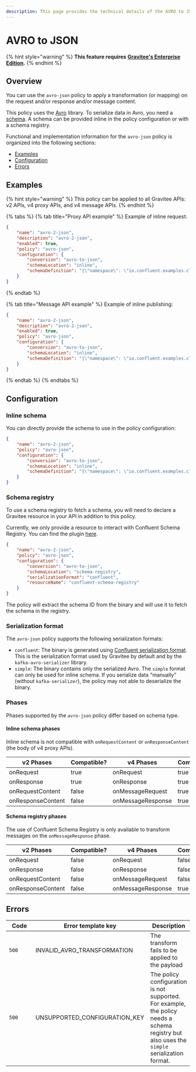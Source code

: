 ```yaml
---
description: This page provides the technical details of the AVRO to JSON policy
---
```


# AVRO to JSON

{% hint style="warning" %}
**This feature requires** [**Gravitee's Enterprise Edition**](../../overview/ee-vs-oss/)**.**
{% endhint %}

## Overview

You can use the `avro-json` policy to apply a transformation (or mapping) on the request and/or response and/or message content.

This policy uses the [Avro](https://avro.apache.org/docs/1.11.1/) library. To serialize data in Avro, you need a [schema](https://avro.apache.org/docs/1.11.1/#schemas). A schema can be provided inline in the policy configuration or with a schema registry.

Functional and implementation information for the `avro-json` policy is organized into the following sections:

* [Examples](avro-json.md#examples)
* [Configuration](avro-json.md#configuration)
* [Errors](avro-json.md#errors)

## Examples

{% hint style="warning" %}
This policy can be applied to all Gravitee APIs: v2 APIs, v4 proxy APIs, and v4 message APIs.
{% endhint %}

{% tabs %}
{% tab title="Proxy API example" %}
Example of inline request:

```json
{
    "name": "avro-2-json",
    "description": "avro-2-json",
    "enabled": true,
    "policy": "avro-json",
    "configuration": {
        "conversion": "avro-to-json",
        "schemaLocation": "inline",
        "schemaDefinition": "{\"namespace\": \"io.confluent.examples.clients.basicavro\", \"type\": \"record\", \"name\": \"Payment\", \"fields\": [{\"name\": \"id\", \"type\": \"string\"}, {\"name\": \"amount\", \"type\": \"double\"}]}\n"
    }
}
```
{% endtab %}

{% tab title="Message API example" %}
Example of inline publishing:

```json
{
    "name": "avro-2-json",
    "description": "avro-2-json",
    "enabled": true,
    "policy": "avro-json",
    "configuration": {
        "conversion": "avro-to-json",
        "schemaLocation": "inline",
        "schemaDefinition": "{\"namespace\": \"io.confluent.examples.clients.basicavro\", \"type\": \"record\", \"name\": \"Payment\", \"fields\": [{\"name\": \"id\", \"type\": \"string\"}, {\"name\": \"amount\", \"type\": \"double\"}]}\n"
    }
}
```
{% endtab %}
{% endtabs %}

## Configuration

### Inline schema <a href="#user-content-inline-schema" id="user-content-inline-schema"></a>

You can directly provide the schema to use in the policy configuration:

```json
{
    "name": "avro-2-json",
    "policy": "avro-json",
    "configuration": {
        "conversion": "avro-to-json",
        "schemaLocation": "inline",
        "schemaDefinition": "{\"namespace\": \"io.confluent.examples.clients.basicavro\", \"type\": \"record\", \"name\": \"Payment\", \"fields\": [{\"name\": \"id\", \"type\": \"string\"}, {\"name\": \"amount\", \"type\": \"double\"}]}"
    }
}
```

### Schema registry <a href="#user-content-schema-registry" id="user-content-schema-registry"></a>

To use a schema registry to fetch a schema, you will need to declare a Gravitee resource in your API in addition to this policy.

Currently, we only provide a resource to interact with Confluent Schema Registry. You can find the plugin [here](https://download.gravitee.io/#graviteeio-ee/apim/plugins/resources/gravitee-resource-schema-registry-confluent/).

```json
{
    "name": "avro-2-json",
    "policy": "avro-json",
    "configuration": {
        "conversion": "avro-to-json",
        "schemaLocation": "schema-registry",
        "serializationFormat": "confluent",
        "resourceName": "confluent-schema-registry"
    }
}
```

The policy will extract the schema ID from the binary and will use it to fetch the schema in the registry.

### Serialization format

The `avro-json` policy supports the following serialization formats:

* `confluent`: The binary is generated using [Confluent serialization format](https://docs.confluent.io/platform/current/schema-registry/serdes-develop/index.html#wire-format). This is the serialization format used by Gravitee by default and by the `kafka-avro-serializer` library.
* `simple`: The binary contains only the serialized Avro. The `simple` format can only be used for inline schema. If you serialize data "manually" (without `kafka-serializer`), the policy may not able to deserialize the binary.

### Phases

Phases supported by the `avro-json` policy differ based on schema type.

#### **Inline schema phases**

Inline schema is not compatible with `onRequestContent` or `onResponseContent` (the body of v4 proxy APIs).

<table data-full-width="false"><thead><tr><th width="209">v2 Phases</th><th width="133" data-type="checkbox">Compatible?</th><th width="198.41136671177264">v4 Phases</th><th data-type="checkbox">Compatible?</th></tr></thead><tbody><tr><td>onRequest</td><td>true</td><td>onRequest</td><td>true</td></tr><tr><td>onResponse</td><td>true</td><td>onResponse</td><td>true</td></tr><tr><td>onRequestContent</td><td>false</td><td>onMessageRequest</td><td>true</td></tr><tr><td>onResponseContent</td><td>false</td><td>onMessageResponse</td><td>true</td></tr></tbody></table>

#### **Schema registry phases**

The use of Confluent Schema Registry is only available to transform messages on the `onMessageResponse` phase.

<table data-full-width="false"><thead><tr><th width="209">v2 Phases</th><th width="133" data-type="checkbox">Compatible?</th><th width="198.41136671177264">v4 Phases</th><th data-type="checkbox">Compatible?</th></tr></thead><tbody><tr><td>onRequest</td><td>false</td><td>onRequest</td><td>false</td></tr><tr><td>onResponse</td><td>false</td><td>onResponse</td><td>false</td></tr><tr><td>onRequestContent</td><td>false</td><td>onMessageRequest</td><td>false</td></tr><tr><td>onResponseContent</td><td>false</td><td>onMessageResponse</td><td>true</td></tr></tbody></table>

## Errors

<table><thead><tr><th width="99">Code</th><th width="301">Error template key</th><th>Description</th></tr></thead><tbody><tr><td><code>500</code></td><td>INVALID_AVRO_TRANSFORMATION</td><td>The transform fails to be applied to the payload</td></tr><tr><td><code>500</code></td><td>UNSUPPORTED_CONFIGURATION_KEY</td><td>The policy configuration is not supported. For example, the policy needs a schema registry but also uses the <code>simple</code> serialization format.</td></tr></tbody></table>
